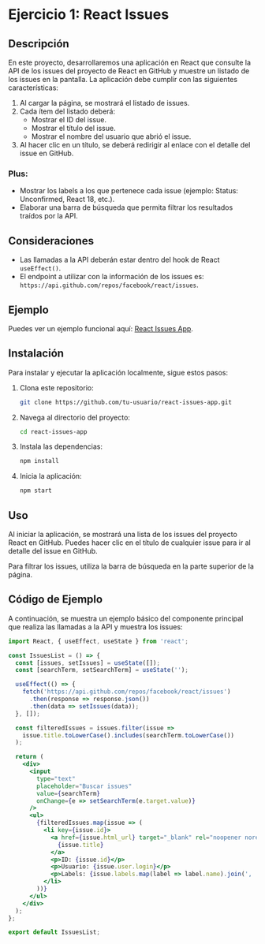 # Ejercicio 1: React Issues

## Descripción

En este proyecto, desarrollaremos una aplicación en React que consulte la API de los issues del proyecto de React en GitHub y muestre un listado de los issues en la pantalla. La aplicación debe cumplir con las siguientes características:

1. Al cargar la página, se mostrará el listado de issues.
2. Cada ítem del listado deberá:
   - Mostrar el ID del issue.
   - Mostrar el título del issue.
   - Mostrar el nombre del usuario que abrió el issue.
3. Al hacer clic en un título, se deberá redirigir al enlace con el detalle del issue en GitHub.

### Plus:
- Mostrar los labels a los que pertenece cada issue (ejemplo: Status: Unconfirmed, React 18, etc.).
- Elaborar una barra de búsqueda que permita filtrar los resultados traídos por la API.

## Consideraciones

- Las llamadas a la API deberán estar dentro del hook de React `useEffect()`.
- El endpoint a utilizar con la información de los issues es: `https://api.github.com/repos/facebook/react/issues`.

## Ejemplo

Puedes ver un ejemplo funcional aquí: [React Issues App](https://josemiguelvazquez.github.io/react-issues-app/).

## Instalación

Para instalar y ejecutar la aplicación localmente, sigue estos pasos:

1. Clona este repositorio:
    ```sh
    git clone https://github.com/tu-usuario/react-issues-app.git
    ```
2. Navega al directorio del proyecto:
    ```sh
    cd react-issues-app
    ```
3. Instala las dependencias:
    ```sh
    npm install
    ```
4. Inicia la aplicación:
    ```sh
    npm start
    ```

## Uso

Al iniciar la aplicación, se mostrará una lista de los issues del proyecto React en GitHub. Puedes hacer clic en el título de cualquier issue para ir al detalle del issue en GitHub.

Para filtrar los issues, utiliza la barra de búsqueda en la parte superior de la página.

## Código de Ejemplo

A continuación, se muestra un ejemplo básico del componente principal que realiza las llamadas a la API y muestra los issues:

```jsx
import React, { useEffect, useState } from 'react';

const IssuesList = () => {
  const [issues, setIssues] = useState([]);
  const [searchTerm, setSearchTerm] = useState('');

  useEffect(() => {
    fetch('https://api.github.com/repos/facebook/react/issues')
      .then(response => response.json())
      .then(data => setIssues(data));
  }, []);

  const filteredIssues = issues.filter(issue =>
    issue.title.toLowerCase().includes(searchTerm.toLowerCase())
  );

  return (
    <div>
      <input
        type="text"
        placeholder="Buscar issues"
        value={searchTerm}
        onChange={e => setSearchTerm(e.target.value)}
      />
      <ul>
        {filteredIssues.map(issue => (
          <li key={issue.id}>
            <a href={issue.html_url} target="_blank" rel="noopener noreferrer">
              {issue.title}
            </a>
            <p>ID: {issue.id}</p>
            <p>Usuario: {issue.user.login}</p>
            <p>Labels: {issue.labels.map(label => label.name).join(', ')}</p>
          </li>
        ))}
      </ul>
    </div>
  );
};

export default IssuesList;
